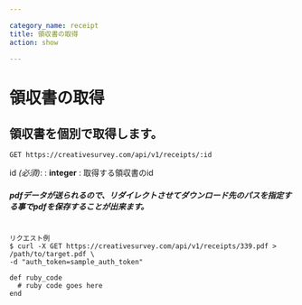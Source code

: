 ```yaml
---

category_name: receipt
title: 領収書の取得
action: show

---
```


# 領収書の取得

## 領収書を個別で取得します。

`GET https://creativesurvey.com/api/v1/receipts/:id`

id _(必須)_:
: __integer__
: 取得する領収書のid

##### pdfデータが送られるので、リダイレクトさせてダウンロード先のパスを指定する事でpdfを保存することが出来ます。

~~~

リクエスト例
$ curl -X GET https://creativesurvey.com/api/v1/receipts/339.pdf > /path/to/target.pdf \
-d "auth_token=sample_auth_token"

~~~

~~~
def ruby_code
  # ruby code goes here
end
~~~

